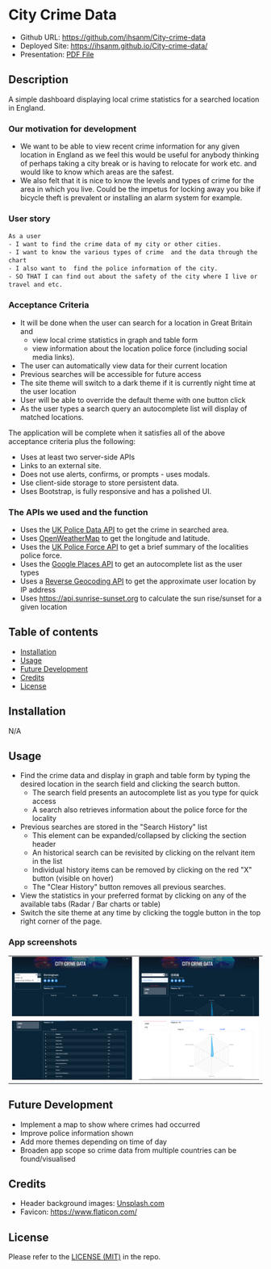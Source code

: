# City Crime Data

* Github URL: https://github.com/ihsanm/City-crime-data
* Deployed Site: https://ihsanm.github.io/City-crime-data/
* Presentation: [PDF File](./assets/presentation.pdf)

## Description

A simple dashboard displaying local crime statistics for a searched location in England.

### Our motivation for development

* We want to be able to view recent crime information for any given location in England as we feel this would be useful for anybody thinking of perhaps taking a city break or is having to relocate for work etc. and would like to know which areas are the safest.
* We also felt that it is nice to know the levels and types of crime for the area in which you live. Could be the impetus for locking away you bike if bicycle theft is prevalent or installing an alarm system for example.

### User story

```
As a user
- I want to find the crime data of my city or other cities. 
- I want to know the various types of crime  and the data through the chart
- I also want to  find the police information of the city.
- SO THAT I can find out about the safety of the city where I live or travel and etc.
```

### Acceptance Criteria

* It will be done when the user can search for a location in Great Britain and
  * view local crime statistics in graph and table form
  * view information about the location police force (including social media links).
* The user can automatically view data for their current location
* Previous searches will be accessible for future access
* The site theme will switch to a dark theme if it is currently night time at the user location
* User will be able to override the default theme with one button click
* As the user types a search query an autocomplete list will display of matched locations.

The application will be complete when it satisfies all of the above acceptance criteria plus the following:
* Uses at least two server-side APIs 
* Links to an external site.
* Does not use alerts, confirms, or prompts - uses modals.
* Use client-side storage to store persistent data.
* Uses Bootstrap, is fully responsive and has a polished UI.

### The APIs we used and the function
 * Uses the [UK Police Data API](https://data.police.uk/docs/) to get the crime in searched area.
 * Uses [OpenWeatherMap](https://openweathermap.org/api/geocoding-api) to get the longitude and latitude.
 * Uses the [UK Police Force API](https://data.police.uk/docs/method/force/) to get a brief summary of the localities police force.
 * Uses the [Google Places API](https://developers.google.com/maps/documentation/places/web-service/autocomplete) to get an autocomplete list as the user types
  * Uses a [Reverse Geocoding API](https://api.bigdatacloud.net/data/reverse-geocode-client) to get the approximate user location by IP address
  * Uses https://api.sunrise-sunset.org to calculate the sun rise/sunset for a given location

## Table of contents
- [Installation](#installation)
- [Usage](#usage)
- [Future Development](#future-development)
- [Credits](#credits)
- [License](#license)

## Installation

N/A

## Usage

  * Find the crime data and display in graph and table form by typing the desired location in the search field and clicking the search button.
    * The search field presents an autocomplete list as you type for quick access
    * A search also retrieves information about the police force for the locality
 * Previous searches are stored in the "Search History" list
   * This element can be expanded/collapsed by clicking the section header
   * An historical search can be revisited by clicking on the relvant item in the list
   * Individual history items can be removed by clicking on the red "X" button (visible on hover)
    * The "Clear History" button removes all previous searches.
 * View the statistics in your preferred format by clicking on any of the available tabs (Radar / Bar charts or table)
 * Switch the site theme at any time by clicking the toggle button in the top right corner of the page.
 
 ### App screenshots

<table>
   <tr>
      <td><img src="./screenshots/1.png"></td>
      <td><img src="./screenshots/2.png"></td>
   </tr>
   <tr>
      <td><img src="./screenshots/3.png"></td>
      <td><img src="./screenshots/4.png"></td>
   </tr>
</table>

 ## Future Development
 * Implement a map to show where crimes had occurred
 * Improve police information shown
 * Add more themes depending on time of day
 * Broaden app scope so crime data from multiple countries can be found/visualised

## Credits
- Header background images: [Unsplash.com](https://unsplash.com/)
- Favicon: https://www.flaticon.com/

## License
Please refer to the [LICENSE (MIT)](LICENSE) in the repo.